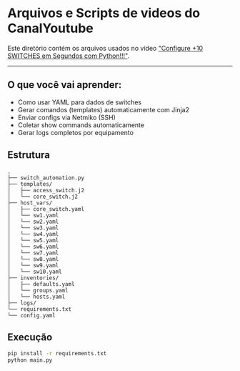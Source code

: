 # Arquivos e Scripts de videos do CanalYoutube

Este diretório contém os arquivos usados no vídeo ["Configure +10 SWITCHES em Segundos com Python!!!"](https://youtu.be/Kbd_7KYEPYw).

---

## O que você vai aprender:

- Como usar YAML para dados de switches
- Gerar comandos (templates) automaticamente com Jinja2
- Enviar configs via Netmiko (SSH)
- Coletar show commands automaticamente
- Gerar logs completos por equipamento

## Estrutura

```
.
├── switch_automation.py
├── templates/
│   ├── access_switch.j2
│   └── core_switch.j2
├── host_vars/
│   ├── core_switch.yaml
│   └── sw1.yaml
│   └── sw2.yaml
│   └── sw3.yaml
│   └── sw4.yaml
│   └── sw5.yaml
│   └── sw6.yaml
│   └── sw7.yaml
│   └── sw8.yaml
│   └── sw9.yaml
│   └── sw10.yaml
├── inventories/
│   ├── defaults.yaml
│   └── groups.yaml
│   └── hosts.yaml
├── logs/
└── requirements.txt
└── config.yaml
```

## Execução

```bash
pip install -r requirements.txt
python main.py
```

